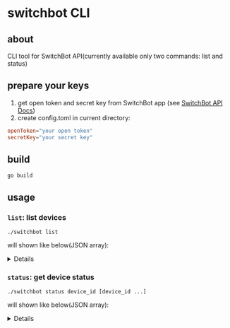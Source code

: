 # switchbot CLI

## about
CLI tool for SwitchBot API(currently available only two commands: list and status)

## prepare your keys
1. get open token and secret key from SwitchBot app (see [SwitchBot API Docs](https://github.com/OpenWonderLabs/SwitchBotAPI#getting-started))
2. create config.toml in current directory:
```toml
openToken="your open token"
secretKey="your secret key"
```
## build
```shell
go build
```

## usage
### `list`: list devices
```shell
./switchbot list
```
will shown like below(JSON array):
<details>

```json
[
  {
    "deviceId": "DEVICE_ID",
    "deviceName": "Device Name",
    "deviceType": "Humidifier",
    "enableCloudService": true,
    "hubDeviceId": "000000000000"
  },
  {
    "deviceId": "DEVICE_ID",
    "deviceName": "Device Name",
    "deviceType": "Humidifier",
    "hubDeviceId": "000000000000"
  },
  {
    "deviceId": "DEVICE_ID",
    "deviceName": "Device Name",
    "deviceType": "Plug Mini (JP)",
    "enableCloudService": true
  },
  {
    "deviceId": "DEVICE_ID",
    "deviceName": "Device Name",
    "deviceType": "Meter",
    "enableCloudService": true,
    "hubDeviceId": "HUB_DEVICE_ID"
  },
  {
    "deviceId": "DEVICE_ID",
    "deviceName": "Device Name",
    "deviceType": "Blind Tilt",
    "hubDeviceId": "000000000000",
    "master": true
  },
  {
    "deviceId": "DEVICE_ID",
    "deviceName": "Device Name",
    "deviceType": "Meter",
    "enableCloudService": true,
    "hubDeviceId": "HUB_DEVICE_ID"
  },
  {
    "deviceId": "DEVICE_ID",
    "deviceName": "Device Name",
    "deviceType": "Hub Mini",
    "hubDeviceId": "000000000000"
  },
  {
    "deviceId": "DEVICE_ID",
    "deviceName": "Device Name",
    "deviceType": "Plug",
    "enableCloudService": true,
    "hubDeviceId": "000000000000"
  }
]
```
</details>


### `status`: get device status
```shell
./switchbot status device_id [device_id ...]
```
will shown like below(JSON array):
<details>

```json
[{"deviceId":"DEVICE_ID","deviceType":"Meter","hubDeviceId":"HUB_DEVICE_ID","humidity":43,"temperature":24.3,"brightness":{},"battery":100}]
```
</details>
